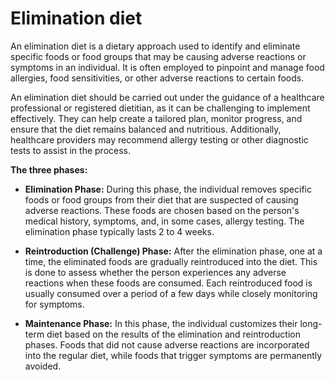 # Elimination diet

An elimination diet is a dietary approach used to identify and eliminate specific foods or food groups that may be causing adverse reactions or symptoms in an individual. It is often employed to pinpoint and manage food allergies, food sensitivities, or other adverse reactions to certain foods.

An elimination diet should be carried out under the guidance of a healthcare professional or registered dietitian, as it can be challenging to implement effectively. They can help create a tailored plan, monitor progress, and ensure that the diet remains balanced and nutritious. Additionally, healthcare providers may recommend allergy testing or other diagnostic tests to assist in the process.

**The three phases:**

* **Elimination Phase:** During this phase, the individual removes specific foods or food groups from their diet that are suspected of causing adverse reactions. These foods are chosen based on the person's medical history, symptoms, and, in some cases, allergy testing. The elimination phase typically lasts 2 to 4 weeks.

* **Reintroduction (Challenge) Phase:** After the elimination phase, one at a time, the eliminated foods are gradually reintroduced into the diet. This is done to assess whether the person experiences any adverse reactions when these foods are consumed. Each reintroduced food is usually consumed over a period of a few days while closely monitoring for symptoms.

* **Maintenance Phase:** In this phase, the individual customizes their long-term diet based on the results of the elimination and reintroduction phases. Foods that did not cause adverse reactions are incorporated into the regular diet, while foods that trigger symptoms are permanently avoided.
